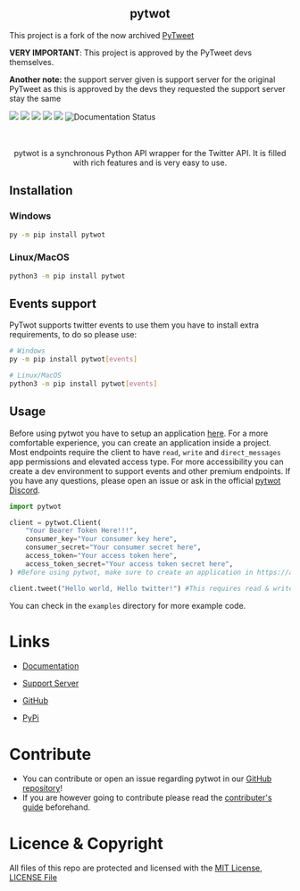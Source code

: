 <h2 align="center">pytwot</h2>
<p>This project is a fork of the now archived <a href="https://github.com/PyTweet/PyTweet">PyTweet</a></p>
<p><b>VERY IMPORTANT</b>: This project is approved by the PyTweet devs themselves.</p>
<p><b>Another note:</b> the support server given is support server for the original PyTweet as this is approved by the devs they requested the support server stay the same</p>

<div>
<img src="https://img.shields.io/pypi/v/pytwot?logo=pypi&style=plastic">  

<img src="https://img.shields.io/badge/code%20style-black-000000.svg">  


<img src="https://img.shields.io/github/commit-activity/m/sengolda/pytwot?color=turquoise&logo=github&logoColor=black">


<img src="https://img.shields.io/github/issues-pr/sengolda/pytwot?color=yellow&label=Pull%20Requests&logo=github&logoColor=black">


<img src="https://img.shields.io/discord/858312394236624957?color=blue&label=pytwot&logo=discord">


<img src='https://readthedocs.org/projects/pytwot/badge/?version=latest' alt='Documentation Status' />



</div>
<br>
<br>
<p align="center">pytwot is a synchronous Python API wrapper for the Twitter API. It is filled with rich features and is very easy to use.</p>

## Installation

### Windows

```bash
py -m pip install pytwot
```

### Linux/MacOS

```bash
python3 -m pip install pytwot
```

## Events support
PyTwot supports twitter events to use them you have to install extra requirements, to do so please use:

```bash
# Windows
py -m pip install pytwot[events]

# Linux/MacOS
python3 -m pip install pytwot[events]
```

## Usage

Before using pytwot you have to setup an application [here](https://apps.twitter.com). For a more comfortable experience, you can create an application inside a project. Most endpoints require the client to have `read`, `write` and `direct_messages` app permissions and elevated access type. For more accessibility you can create a dev environment to support events and other premium endpoints. If you have any questions, please open an issue or ask in the official [pytwot Discord](https://discord.gg/nxZCE9EbVr).

```py
import pytwot

client = pytwot.Client(
    "Your Bearer Token Here!!!", 
    consumer_key="Your consumer key here", 
    consumer_secret="Your consumer secret here", 
    access_token="Your access token here", 
    access_token_secret="Your access token secret here",
) #Before using pytwot, make sure to create an application in https://apps.twitter.com.

client.tweet("Hello world, Hello twitter!") #This requires read & write app permissions also elevated access type.
```

You can check in the `examples` directory for more example code.

# Links

- [Documentation](https://pytwot.readthedocs.io/en/latest/)

- [Support Server](https://discord.gg/XHBhg6A4jJ)

- [GitHub](https://github.com/sengolda/pytwot)

- [PyPi](https://pypi.org/project/pytwot)

# Contribute

- You can contribute or open an issue regarding pytwot in our [GitHub repository](https://github.com/sengolda/pytwot)!
- If you are however going to contribute please read the [contributer's guide](CONTRIBUTING.rst) beforehand.

# Licence & Copyright

All files of this repo are protected and licensed with the [MIT License](https://opensource.org/licenses/MIT), [LICENSE File](LICENSE)
